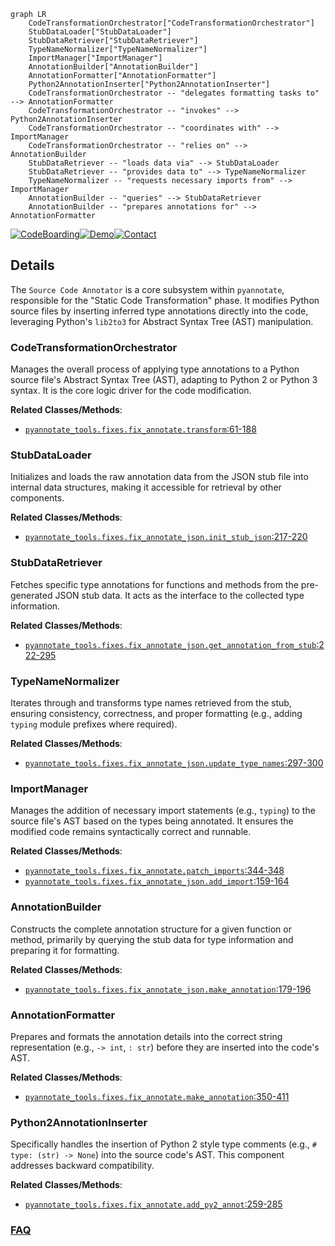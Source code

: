 ```mermaid
graph LR
    CodeTransformationOrchestrator["CodeTransformationOrchestrator"]
    StubDataLoader["StubDataLoader"]
    StubDataRetriever["StubDataRetriever"]
    TypeNameNormalizer["TypeNameNormalizer"]
    ImportManager["ImportManager"]
    AnnotationBuilder["AnnotationBuilder"]
    AnnotationFormatter["AnnotationFormatter"]
    Python2AnnotationInserter["Python2AnnotationInserter"]
    CodeTransformationOrchestrator -- "delegates formatting tasks to" --> AnnotationFormatter
    CodeTransformationOrchestrator -- "invokes" --> Python2AnnotationInserter
    CodeTransformationOrchestrator -- "coordinates with" --> ImportManager
    CodeTransformationOrchestrator -- "relies on" --> AnnotationBuilder
    StubDataRetriever -- "loads data via" --> StubDataLoader
    StubDataRetriever -- "provides data to" --> TypeNameNormalizer
    TypeNameNormalizer -- "requests necessary imports from" --> ImportManager
    AnnotationBuilder -- "queries" --> StubDataRetriever
    AnnotationBuilder -- "prepares annotations for" --> AnnotationFormatter
```

[![CodeBoarding](https://img.shields.io/badge/Generated%20by-CodeBoarding-9cf?style=flat-square)](https://github.com/CodeBoarding/GeneratedOnBoardings)[![Demo](https://img.shields.io/badge/Try%20our-Demo-blue?style=flat-square)](https://www.codeboarding.org/demo)[![Contact](https://img.shields.io/badge/Contact%20us%20-%20contact@codeboarding.org-lightgrey?style=flat-square)](mailto:contact@codeboarding.org)

## Details

The `Source Code Annotator` is a core subsystem within `pyannotate`, responsible for the "Static Code Transformation" phase. It modifies Python source files by inserting inferred type annotations directly into the code, leveraging Python's `lib2to3` for Abstract Syntax Tree (AST) manipulation.

### CodeTransformationOrchestrator
Manages the overall process of applying type annotations to a Python source file's Abstract Syntax Tree (AST), adapting to Python 2 or Python 3 syntax. It is the core logic driver for the code modification.


**Related Classes/Methods**:

- <a href="https://github.com/dropbox/pyannotate/blob/master/pyannotate_tools/fixes/fix_annotate.py#L61-L188" target="_blank" rel="noopener noreferrer">`pyannotate_tools.fixes.fix_annotate.transform`:61-188</a>


### StubDataLoader
Initializes and loads the raw annotation data from the JSON stub file into internal data structures, making it accessible for retrieval by other components.


**Related Classes/Methods**:

- <a href="https://github.com/dropbox/pyannotate/blob/master/pyannotate_tools/fixes/fix_annotate_json.py#L217-L220" target="_blank" rel="noopener noreferrer">`pyannotate_tools.fixes.fix_annotate_json.init_stub_json`:217-220</a>


### StubDataRetriever
Fetches specific type annotations for functions and methods from the pre-generated JSON stub data. It acts as the interface to the collected type information.


**Related Classes/Methods**:

- <a href="https://github.com/dropbox/pyannotate/blob/master/pyannotate_tools/fixes/fix_annotate_json.py#L222-L295" target="_blank" rel="noopener noreferrer">`pyannotate_tools.fixes.fix_annotate_json.get_annotation_from_stub`:222-295</a>


### TypeNameNormalizer
Iterates through and transforms type names retrieved from the stub, ensuring consistency, correctness, and proper formatting (e.g., adding `typing` module prefixes where required).


**Related Classes/Methods**:

- <a href="https://github.com/dropbox/pyannotate/blob/master/pyannotate_tools/fixes/fix_annotate_json.py#L297-L300" target="_blank" rel="noopener noreferrer">`pyannotate_tools.fixes.fix_annotate_json.update_type_names`:297-300</a>


### ImportManager
Manages the addition of necessary import statements (e.g., `typing`) to the source file's AST based on the types being annotated. It ensures the modified code remains syntactically correct and runnable.


**Related Classes/Methods**:

- <a href="https://github.com/dropbox/pyannotate/blob/master/pyannotate_tools/fixes/fix_annotate.py#L344-L348" target="_blank" rel="noopener noreferrer">`pyannotate_tools.fixes.fix_annotate.patch_imports`:344-348</a>
- <a href="https://github.com/dropbox/pyannotate/blob/master/pyannotate_tools/fixes/fix_annotate_json.py#L159-L164" target="_blank" rel="noopener noreferrer">`pyannotate_tools.fixes.fix_annotate_json.add_import`:159-164</a>


### AnnotationBuilder
Constructs the complete annotation structure for a given function or method, primarily by querying the stub data for type information and preparing it for formatting.


**Related Classes/Methods**:

- <a href="https://github.com/dropbox/pyannotate/blob/master/pyannotate_tools/fixes/fix_annotate_json.py#L179-L196" target="_blank" rel="noopener noreferrer">`pyannotate_tools.fixes.fix_annotate_json.make_annotation`:179-196</a>


### AnnotationFormatter
Prepares and formats the annotation details into the correct string representation (e.g., `-> int`, `: str`) before they are inserted into the code's AST.


**Related Classes/Methods**:

- <a href="https://github.com/dropbox/pyannotate/blob/master/pyannotate_tools/fixes/fix_annotate.py#L350-L411" target="_blank" rel="noopener noreferrer">`pyannotate_tools.fixes.fix_annotate.make_annotation`:350-411</a>


### Python2AnnotationInserter
Specifically handles the insertion of Python 2 style type comments (e.g., `# type: (str) -> None`) into the source code's AST. This component addresses backward compatibility.


**Related Classes/Methods**:

- <a href="https://github.com/dropbox/pyannotate/blob/master/pyannotate_tools/fixes/fix_annotate.py#L259-L285" target="_blank" rel="noopener noreferrer">`pyannotate_tools.fixes.fix_annotate.add_py2_annot`:259-285</a>




### [FAQ](https://github.com/CodeBoarding/GeneratedOnBoardings/tree/main?tab=readme-ov-file#faq)